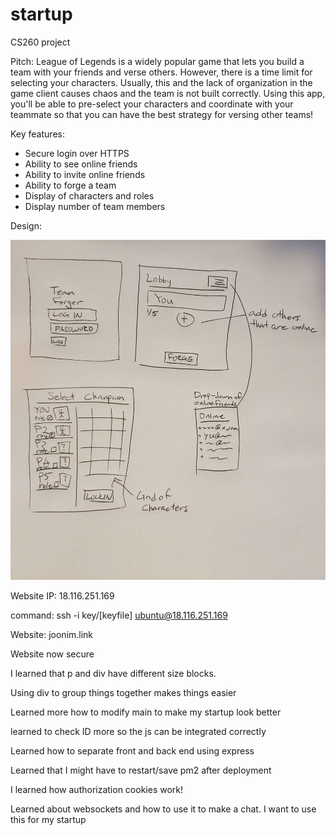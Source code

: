 # startup
CS260 project

Pitch:
League of Legends is a widely popular game that lets you build a team with your friends and verse others. However, there is a time limit for selecting your characters. Usually, this and the lack of organization in the game client causes chaos and the team is not built correctly. Using this app, you'll be able to pre-select your characters and coordinate with your teammate so that you can have the best strategy for versing other teams!

Key features:
* Secure login over HTTPS
* Ability to see online friends
* Ability to invite online friends
* Ability to forge a team
* Display of characters and roles
* Display number of team members

Design:

![alt text](https://github.com/jk123121/startup/blob/main/Design.jpg?width=810&height=874)


Website IP: 18.116.251.169

command: ssh -i key/[keyfile] ubuntu@18.116.251.169

Website: joonim.link

Website now secure

I learned that p and div have different size blocks.

Using div to group things together makes things easier

Learned more how to modify main to make my startup look better

learned to check ID more so the js can be integrated correctly

Learned how to separate front and back end using express

Learned that I might have to restart/save pm2 after deployment

I learned how authorization cookies work!

Learned about websockets and how to use it to make a chat. I want to use this for my startup
